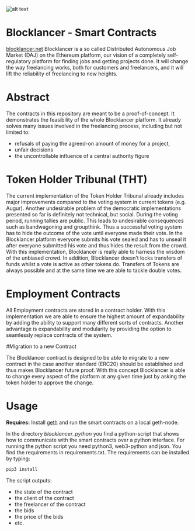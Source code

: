 ![alt text](http://i.imgur.com/5jgMxke.png "Lancer Token")

# Blocklancer - Smart Contracts
[blocklancer.net](http://blocklancer.net)
Blocklancer is a so called Distributed Autonomous Job Market (DAJ) on the Ethereum platform, our vision of a completely self-regulatory platform for finding jobs and getting projects done. It will change the way freelancing works, both for customers and freelancers, and it will lift the reliability of freelancing to new heights.
  
# Abstract
The contracts in this repository are meant to be a proof-of-concept. It demonstrates the feasibility of the whole Blocklancer platform. It already solves many issues involved in the freelancing process, including but not limited to: 

  - refusals of paying the agreed-on amount of money for a project,
  - unfair decisions
  - the uncontrollable influence of a central authority figure

# Token Holder Tribunal (THT)
  
The current implementation of the Token Holder Tribunal already includes major improvements compared to the voting system in current tokens (e.g. Augur). Another undesirable problem of the democratic implementations presented so far is definitely not technical, but social. During the voting period, running tallies are public. This leads to undesirable consequences such as bandwagoning and groupthink. Thus a successful voting system has to hide the outcome of the vote until everyone made their vote. In the Blocklancer platform everyone submits his vote sealed and has to unseal it after everyone submitted his vote and thus hides the result from the crowd. With this implementation, Blocklancer is really able to harness the wisdom of the unbiased crowd. In addition, Blocklancer doesn’t locks transfers of funds whilst a vote is active as other tokens do. Transfers of Tokens are always possible and at the same time we are able to tackle double votes.

# Employment Contracts

All Employment contracts are stored in a contract holder. With this implementation we are able to ensure the highest amount of expandability by adding the ability to support many different sorts of contracts. Another advantage is expandability and modularity by providing the option to seamlessly replace contracts of the system.

#Migration to a new Contract

The Blocklancer contract is designed to be able to migrate to a new contract in the case another standard (ERC20) should be established and thus makes Blocklancer future proof. With this concept Blocklancer is able to change every aspect of the platform at any given time just by asking the token holder to approve the change.

# Usage
**Requires:** Install [geth](https://github.com/ethereum/go-ethereum/wiki/geth) and run the smart contracts on a local geth-node.

In the directory *blocklancer_python* you find a python-script that shows how to communicate with the smart contracts over a python interface. For running the python script you need python3, web3-python and json. You find the requirements in requirements.txt. The requirements can be installed by typing: 

```sh
pip3 install 
```

The script outputs: 

- the state of the contract
- the client of the contract
- the freelancer of the contract
- the bids
- the price of the bids
- etc.



